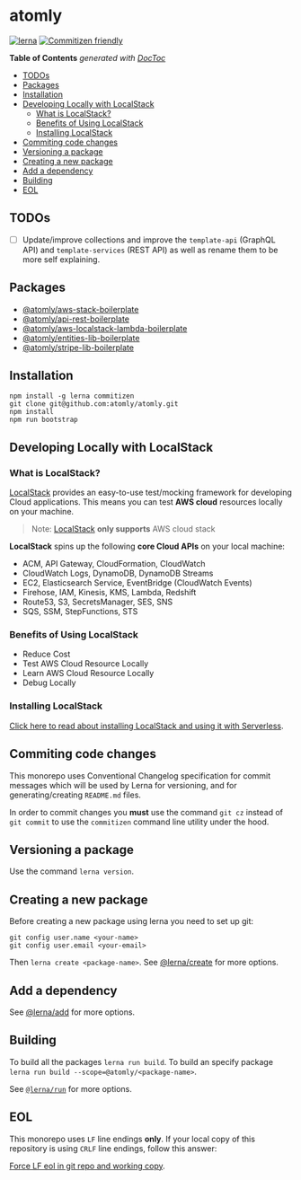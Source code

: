 # atomly

[![lerna](https://img.shields.io/badge/maintained%20with-lerna-cc00ff.svg)](https://lerna.js.org/)
[![Commitizen friendly](https://img.shields.io/badge/commitizen-friendly-brightgreen.svg)](http://commitizen.github.io/cz-cli/)

<!-- START doctoc generated TOC please keep comment here to allow auto update -->
<!-- DON'T EDIT THIS SECTION, INSTEAD RE-RUN doctoc TO UPDATE -->
**Table of Contents**  *generated with [DocToc](https://github.com/thlorenz/doctoc)*

- [TODOs](#todos)
- [Packages](#packages)
- [Installation](#installation)
- [Developing Locally with LocalStack](#developing-locally-with-localstack)
  - [What is LocalStack?](#what-is-localstack)
  - [Benefits of Using LocalStack](#benefits-of-using-localstack)
  - [Installing LocalStack](#installing-localstack)
- [Commiting code changes](#commiting-code-changes)
- [Versioning a package](#versioning-a-package)
- [Creating a new package](#creating-a-new-package)
- [Add a dependency](#add-a-dependency)
- [Building](#building)
- [EOL](#eol)

<!-- END doctoc generated TOC please keep comment here to allow auto update -->

## TODOs

- [ ] Update/improve collections and improve the `template-api` (GraphQL API) and `template-services` (REST API) as well as rename them to be more self explaining.

## Packages

<!-- START custom generated Lerna Packages please keep comment here to allow auto update -->
<!-- DON'T EDIT THIS SECTION, INSTEAD RE-RUN `npm run doc` TO UPDATE -->

- [@atomly/aws-stack-boilerplate](https://github.com/atomly/aws-stack-boilerplate/tree/master/packages/api-graphql-boilerplate "@atomly/aws-stack-boilerplate package homepage")
- [@atomly/api-rest-boilerplate](https://github.com/atomly/aws-stack-boilerplate/tree/master/packages/api-rest-boilerplate "@atomly/api-rest-boilerplate package homepage")
- [@atomly/aws-localstack-lambda-boilerplate](https://github.com/atomly/aws-stack-boilerplate/tree/master/packages/aws-localstack-lambda-boilerplate "@atomly/aws-localstack-lambda-boilerplate package homepage")
- [@atomly/entities-lib-boilerplate](https://github.com/atomly/aws-stack-boilerplate/tree/master/packages/entities-lib-boilerplate "@atomly/entities-lib-boilerplate package homepage")
- [@atomly/stripe-lib-boilerplate](https://github.com/atomly/aws-stack-boilerplate/tree/master/packages/stripe-lib-boilerplate "@atomly/stripe-lib-boilerplate package homepage")

<!-- END custom generated Lerna Packages please keep comment here to allow auto update -->

## Installation

```cli
npm install -g lerna commitizen
git clone git@github.com:atomly/atomly.git
npm install
npm run bootstrap
```

## Developing Locally with LocalStack

### What is LocalStack?

[LocalStack](https://github.com/localstack/localstack) provides an easy-to-use test/mocking framework for developing Cloud applications. This means you can test **AWS cloud** resources locally on your machine.

> Note: [LocalStack](https://github.com/localstack/localstack) **only supports** AWS cloud stack

**LocalStack** spins up the following **core Cloud APIs** on your local machine:

- ACM, API Gateway, CloudFormation, CloudWatch
- CloudWatch Logs, DynamoDB, DynamoDB Streams
- EC2, Elasticsearch Service, EventBridge (CloudWatch Events)
- Firehose, IAM, Kinesis, KMS, Lambda, Redshift
- Route53, S3, SecretsManager, SES, SNS
- SQS, SSM, StepFunctions, STS

### Benefits of Using LocalStack

- Reduce Cost
- Test AWS Cloud Resource Locally
- Learn AWS Cloud Resource Locally
- Debug Locally

### Installing LocalStack

[Click here to read about installing LocalStack and using it with Serverless](https://github.com/atomly/aws-stack-boilerplate/tree/master/tree/master/packages/aws-localstack-lambda-boilerplate#readme).

## Commiting code changes

This monorepo uses Conventional Changelog specification for commit messages which will be used by Lerna for versioning, and for generating/creating `README.md` files.

In order to commit changes you **must** use the command `git cz` instead of `git commit` to use the `commitizen` command line utility under the hood.

## Versioning a package

Use the command `lerna version`.

## Creating a new package

Before creating a new package using lerna you need to set up git:

```cli
git config user.name <your-name>
git config user.email <your-email>
```

Then `lerna create <package-name>`. See [@lerna/create](https://github.com/lerna/lerna/tree/master/commands/create) for more options.

## Add a dependency

See [@lerna/add](https://github.com/lerna/lerna/tree/master/commands/add) for more options.

## Building

To build all the packages `lerna run build`. To build an specify package `lerna run build --scope=@atomly/<package-name>`.

See [`@lerna/run`](https://github.com/lerna/lerna/tree/master/commands/run) for more options.

## EOL

This monorepo uses `LF` line endings **only**. If your local copy of this repository is using `CRLF` line endings, follow this answer:

[Force LF eol in git repo and working copy](https://stackoverflow.com/a/42135910/10246377).
